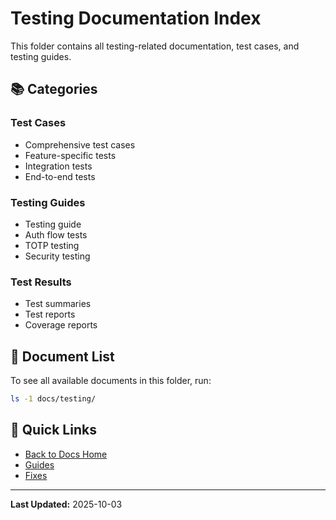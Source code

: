 # Testing Documentation Index

This folder contains all testing-related documentation, test cases, and testing guides.

## 📚 Categories

### Test Cases
- Comprehensive test cases
- Feature-specific tests
- Integration tests
- End-to-end tests

### Testing Guides
- Testing guide
- Auth flow tests
- TOTP testing
- Security testing

### Test Results
- Test summaries
- Test reports
- Coverage reports

## 📝 Document List

To see all available documents in this folder, run:
```bash
ls -1 docs/testing/
```

## 🔗 Quick Links
- [Back to Docs Home](../README.md)
- [Guides](../guides/)
- [Fixes](../fixes/)

---

**Last Updated:** 2025-10-03

